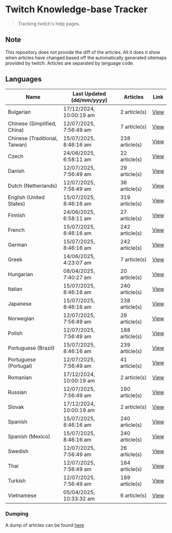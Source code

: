 # Twitch Knowledge-base Tracker
> Tracking twitch's help pages. 

## Note
This repository does not provide the diff of the articles. All it does it show when articles have changed based
off the automatically generated sitemaps provided by twitch. Articles are separated by language code.

## Languages

| Name                          | Last Updated (dd/mm/yyyy) | Articles       | Link                   |
|-------------------------------|---------------------------|----------------|------------------------|
| Bulgarian                     | 17/12/2024, 10:00:19 am   | 2 article(s)   | [View](docs/bg.md)     |
| Chinese (Simplified, China)   | 12/07/2025, 7:56:49 am    | 7 article(s)   | [View](docs/zh_CN.md)  |
| Chinese (Traditional, Taiwan) | 15/07/2025, 8:46:16 am    | 238 article(s) | [View](docs/zh_TW.md)  |
| Czech                         | 24/06/2025, 6:58:11 am    | 22 article(s)  | [View](docs/cs.md)     |
| Danish                        | 12/07/2025, 7:56:49 am    | 29 article(s)  | [View](docs/da.md)     |
| Dutch (Netherlands)           | 12/07/2025, 7:56:49 am    | 36 article(s)  | [View](docs/nl_NL.md)  |
| English (United States)       | 15/07/2025, 8:46:16 am    | 319 article(s) | [View](docs/en_US.md)  |
| Finnish                       | 24/06/2025, 6:58:11 am    | 27 article(s)  | [View](docs/fi.md)     |
| French                        | 15/07/2025, 8:46:16 am    | 242 article(s) | [View](docs/fr.md)     |
| German                        | 15/07/2025, 8:46:16 am    | 242 article(s) | [View](docs/de.md)     |
| Greek                         | 14/06/2025, 4:23:07 am    | 7 article(s)   | [View](docs/el.md)     |
| Hungarian                     | 08/04/2025, 7:40:27 am    | 20 article(s)  | [View](docs/hu.md)     |
| Italian                       | 15/07/2025, 8:46:16 am    | 240 article(s) | [View](docs/it.md)     |
| Japanese                      | 15/07/2025, 8:46:16 am    | 238 article(s) | [View](docs/ja.md)     |
| Norwegian                     | 12/07/2025, 7:56:49 am    | 29 article(s)  | [View](docs/no.md)     |
| Polish                        | 12/07/2025, 7:56:49 am    | 188 article(s) | [View](docs/pl.md)     |
| Portuguese (Brazil)           | 15/07/2025, 8:46:16 am    | 239 article(s) | [View](docs/pt_BR.md)  |
| Portuguese (Portugal)         | 12/07/2025, 7:56:49 am    | 41 article(s)  | [View](docs/pt_PT.md)  |
| Romanian                      | 17/12/2024, 10:00:19 am   | 2 article(s)   | [View](docs/ro.md)     |
| Russian                       | 12/07/2025, 7:56:49 am    | 190 article(s) | [View](docs/ru.md)     |
| Slovak                        | 17/12/2024, 10:00:19 am   | 2 article(s)   | [View](docs/sk.md)     |
| Spanish                       | 15/07/2025, 8:46:16 am    | 240 article(s) | [View](docs/es.md)     |
| Spanish (Mexico)              | 15/07/2025, 8:46:16 am    | 240 article(s) | [View](docs/es_MX.md)  |
| Swedish                       | 12/07/2025, 7:56:49 am    | 26 article(s)  | [View](docs/sv.md)     |
| Thai                          | 12/07/2025, 7:56:49 am    | 184 article(s) | [View](docs/th.md)     |
| Turkish                       | 12/07/2025, 7:56:49 am    | 189 article(s) | [View](docs/tr.md)     |
| Vietnamese                    | 05/04/2025, 10:33:32 am   | 6 article(s)   | [View](docs/vi.md)     |

### Dumping
A dump of articles can be found [here](docs/RAW.md)